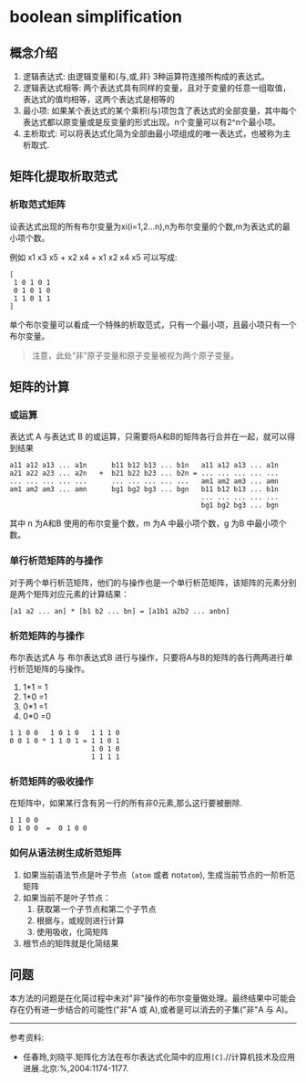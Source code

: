 # boolean simplification

## 概念介绍

1. 逻辑表达式: 由逻辑变量和{与,或,非} 3种运算符连接所构成的表达式。
2. 逻辑表达式相等: 两个表达式具有同样的变量，且对于变量的任意一组取值，表达式的值均相等，这两个表达式是相等的
3. 最小项: 如果某个表达式的某个乘积(与)项包含了表达式的全部变量，其中每个表达式都以原变量或是反变量的形式出现。n个变量可以有2^n个最小项。
4. 主析取式: 可以将表达式化简为全部由最小项组成的唯一表达式，也被称为主析取式.

## 矩阵化提取析取范式

### 析取范式矩阵

设表达式出现的所有布尔变量为xi(i=1,2...n),n为布尔变量的个数,m为表达式的最小项个数。

例如 x1 x3 x5 + x2 x4 + x1 x2 x4 x5 可以写成:

```
[
 1 0 1 0 1
 0 1 0 1 0
 1 1 0 1 1 
]
```

单个布尔变量可以看成一个特殊的析取范式，只有一个最小项，且最小项只有一个布尔变量。

> 注意，此处“非”原子变量和原子变量被视为两个原子变量。

## 矩阵的计算

### 或运算 

表达式 A 与表达式 B 的或运算，只需要将A和B的矩阵各行合并在一起，就可以得到结果

```
a11 a12 a13 ... a1n      b11 b12 b13 ... b1n   a11 a12 a13 ... a1n
a21 a22 a23 ... a2n   +  b21 b22 b23 ... b2n = ... ... ... ... ...
... ... ... ... ...      ... ... ... ... ...   am1 am2 am3 ... amn
am1 am2 am3 ... amn      bg1 bg2 bg3 ... bgn   b11 b12 b13 ... b1n
                                               ... ... ... ... ...
                                               bg1 bg2 bg3 ... bgn
```

其中 n 为A和B 使用的布尔变量个数，m 为A 中最小项个数，g 为B 中最小项个数。

### 单行析范矩阵的与操作

对于两个单行析范矩阵，他们的与操作也是一个单行析范矩阵，该矩阵的元素分别是两个矩阵对应元素的计算结果：

```
[a1 a2 ... an] * [b1 b2 ... bn] = [a1b1 a2b2 ... anbn]
```

### 析范矩阵的与操作

布尔表达式A 与 布尔表达式B 进行与操作，只要将A与B的矩阵的各行两两进行单行析范矩阵的与操作。

1. 1*1 = 1
2. 1*0 =1
3. 0*1 =1
4. 0*0 =0

```
1 1 0 0   1 0 1 0   1 1 1 0
0 0 1 0 * 1 1 0 1 = 1 1 0 1
                    1 0 1 0
                    1 1 1 1
```

### 析范矩阵的吸收操作

在矩阵中，如果某行含有另一行的所有非0元素,那么这行要被删除.

```
1 1 0 0
0 1 0 0  =  0 1 0 0
```

### 如何从语法树生成析范矩阵

1. 如果当前语法节点是叶子节点（`atom` 或者 not`atom`), 生成当前节点的一阶析范矩阵
2. 如果当前不是叶子节点：
    1. 获取第一个子节点和第二个子节点
    2. 根据与，或规则进行计算
    3. 使用吸收，化简矩阵
3. 根节点的矩阵就是化简结果


## 问题

本方法的问题是在化简过程中未对"非"操作的布尔变量做处理。最终结果中可能会存在仍有进一步结合的可能性("非"A 或 A),或者是可以消去的子集("非"A 与 A)。

---
参考资料:

* 任春玲,刘晓平.矩阵化方法在布尔表达式化简中的应用`[C]`.//计算机技术及应用进展.北京:%,2004:1174-1177.
  
